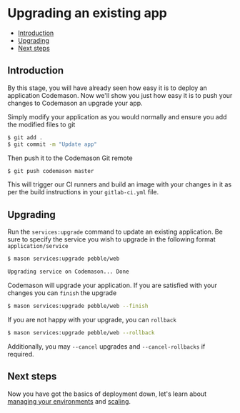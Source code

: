 # Upgrading an existing app

- [Introduction](#introduction)
- [Upgrading](#upgrading)
- [Next steps](#next-steps)

<a name="introduction"></a>
## Introduction
By this stage, you will have already seen how easy it is to deploy an application Codemason. Now we'll show you just how easy it is to push your changes to Codemason an upgrade your app.

Simply modify your application as you would normally and ensure you add the modified files to git
```bash
$ git add .
$ git commit -m "Update app"
```

Then push it to the Codemason Git remote
```bash
$ git push codemason master
```

This will trigger our CI runners and build an image with your changes in it as per the build instructions in your `gitlab-ci.yml` file.


<a name="upgrading"></a>
## Upgrading 
Run the `services:upgrade` command to update an existing application. Be sure to specify the service you wish to upgrade in the following format `application/service`
```bash
$ mason services:upgrade pebble/web 

Upgrading service on Codemason... Done
```

Codemason will upgrade your application. If you are satisfied with your changes you can `finish` the upgrade
```bash
$ mason services:upgrade pebble/web --finish
```

If you are not happy with your upgrade, you can `rollback`
```bash
$ mason services:upgrade pebble/web --rollback
```

Additionally, you may `--cancel` upgrades and `--cancel-rollbacks` if required.


<a name="next-steps"></a>
## Next steps
Now you have got the basics of deployment down, let's learn about [managing your environments](/docs/{{version}}/environments) and [scaling](/docs/{{version}}/scaling).
